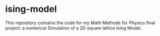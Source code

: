 # ising-model
This repository contains the code for my Math Methods for Physics final project: a numerical Simulation of a 2D square lattice Ising Model.
